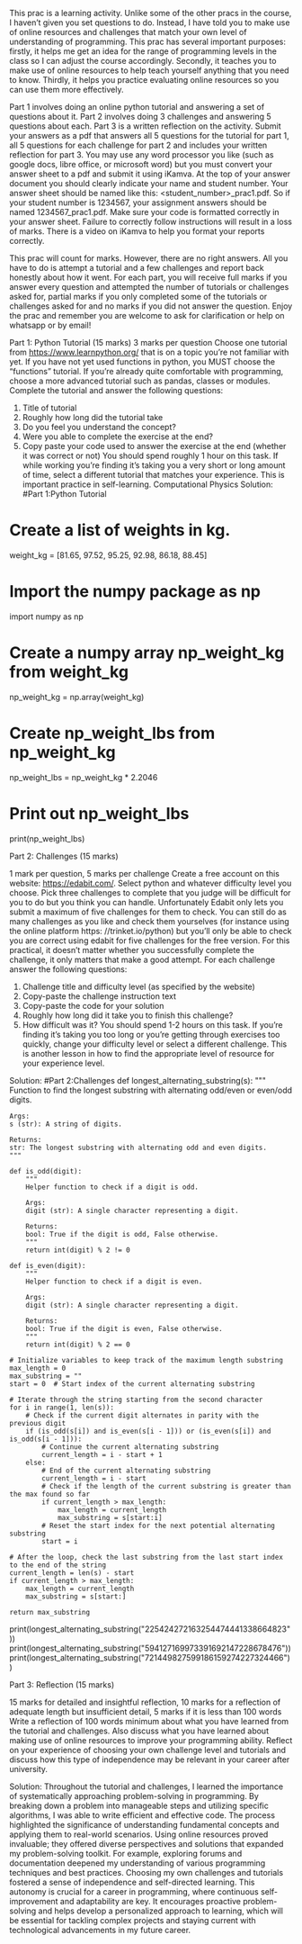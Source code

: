 This prac is a learning activity. Unlike some of the other pracs in the course, I haven’t given you set questions to
do. Instead, I have told you to make use of online resources and challenges that match your own level of understanding of programming. This prac has several important purposes: firstly, it helps me get an idea for the range
of programming levels in the class so I can adjust the course accordingly. Secondly, it teaches you to make use of
online resources to help teach yourself anything that you need to know. Thirdly, it helps you practice evaluating
online resources so you can use them more effectively.

Part 1 involves doing an online python tutorial and answering a set of questions about it. Part 2 involves doing 3
challenges and answering 5 questions about each. Part 3 is a written reflection on the activity.
Submit your answers as a pdf that answers all 5 questions for the tutorial for part 1, all 5 questions for each
challenge for part 2 and includes your written reflection for part 3. You may use any word processor you like (such
as google docs, libre office, or microsoft word) but you must convert your answer sheet to a pdf and submit it
using iKamva. At the top of your answer document you should clearly indicate your name and student number.
Your answer sheet should be named like this: <student_number>_prac1.pdf. So if your student number is 1234567,
your assignment answers should be named 1234567_prac1.pdf. Make sure your code is formatted correctly in your
answer sheet. Failure to correctly follow instructions will result in a loss of marks. There is a video on iKamva to
help you format your reports correctly.

This prac will count for marks. However, there are no right answers. All you have to do is attempt a tutorial
and a few challenges and report back honestly about how it went. For each part, you will receive full marks if you
answer every question and attempted the number of tutorials or challenges asked for, partial marks if you only
completed some of the tutorials or challenges asked for and no marks if you did not answer the question.
Enjoy the prac and remember you are welcome to ask for clarification or help on whatsapp or by email!

Part 1: Python Tutorial (15 marks)
3 marks per question
Choose one tutorial from https://www.learnpython.org/ that is on a topic you’re not familiar with yet. If
you have not yet used functions in python, you MUST choose the “functions” tutorial. If you’re already quite
comfortable with programming, choose a more advanced tutorial such as pandas, classes or modules.
Complete the tutorial and answer the following questions:
1. Title of tutorial
2. Roughly how long did the tutorial take
3. Do you feel you understand the concept?
4. Were you able to complete the exercise at the end?
5. Copy paste your code used to answer the exercise at the end (whether it was correct or not)
You should spend roughly 1 hour on this task. If while working you’re finding it’s taking you a very short or long
amount of time, select a different tutorial that matches your experience. This is important practice in self-learning.
Computational Physics
Solution:
#Part 1:Python Tutorial
# Create a list of weights in kg.
weight_kg = [81.65, 97.52, 95.25, 92.98, 86.18, 88.45]

# Import the numpy package as np
import numpy as np

# Create a numpy array np_weight_kg from weight_kg
np_weight_kg = np.array(weight_kg)

# Create np_weight_lbs from np_weight_kg
np_weight_lbs = np_weight_kg * 2.2046

# Print out np_weight_lbs
print(np_weight_lbs)

Part 2: Challenges (15 marks)

1 mark per question, 5 marks per challenge
Create a free account on this website: https://edabit.com/. Select python and whatever difficulty level you
choose. Pick three challenges to complete that you judge will be difficult for you to do but you think you can
handle.
Unfortunately Edabit only lets you submit a maximum of five challenges for them to check. You can still
do as many challenges as you like and check them yourselves (for instance using the online platform https:
//trinket.io/python) but you’ll only be able to check you are correct using edabit for five challenges for the free
version. For this practical, it doesn’t matter whether you successfully complete the challenge, it only matters that
make a good attempt.
For each challenge answer the following questions:
1. Challenge title and difficulty level (as specified by the website)
2. Copy-paste the challenge instruction text
3. Copy-paste the code for your solution
4. Roughly how long did it take you to finish this challenge?
5. How difficult was it?
You should spend 1-2 hours on this task. If you’re finding it’s taking you too long or you’re getting through
exercises too quickly, change your difficulty level or select a different challenge. This is another lesson in how to
find the appropriate level of resource for your experience level.

Solution:
#Part 2:Challenges
def longest_alternating_substring(s):
    """
    Function to find the longest substring with alternating odd/even or even/odd digits.
    
    Args:
    s (str): A string of digits.

    Returns:
    str: The longest substring with alternating odd and even digits.
    """
    
    def is_odd(digit):
        """
        Helper function to check if a digit is odd.
        
        Args:
        digit (str): A single character representing a digit.

        Returns:
        bool: True if the digit is odd, False otherwise.
        """
        return int(digit) % 2 != 0
    
    def is_even(digit):
        """
        Helper function to check if a digit is even.
        
        Args:
        digit (str): A single character representing a digit.

        Returns:
        bool: True if the digit is even, False otherwise.
        """
        return int(digit) % 2 == 0

    # Initialize variables to keep track of the maximum length substring
    max_length = 0
    max_substring = ""
    start = 0  # Start index of the current alternating substring

    # Iterate through the string starting from the second character
    for i in range(1, len(s)):
        # Check if the current digit alternates in parity with the previous digit
        if (is_odd(s[i]) and is_even(s[i - 1])) or (is_even(s[i]) and is_odd(s[i - 1])):
            # Continue the current alternating substring
            current_length = i - start + 1
        else:
            # End of the current alternating substring
            current_length = i - start
            # Check if the length of the current substring is greater than the max found so far
            if current_length > max_length:
                max_length = current_length
                max_substring = s[start:i]
            # Reset the start index for the next potential alternating substring
            start = i

    # After the loop, check the last substring from the last start index to the end of the string
    current_length = len(s) - start
    if current_length > max_length:
        max_length = current_length
        max_substring = s[start:]

    return max_substring

print(longest_alternating_substring("225424272163254474441338664823"))
print(longest_alternating_substring("594127169973391692147228678476")) 
print(longest_alternating_substring("721449827599186159274227324466")) 

Part 3: Reflection (15 marks)

15 marks for detailed and insightful reflection,
10 marks for a reflection of adequate length but insufficient detail,
5 marks if it is less than 100 words
Write a reflection of 100 words minimum about what you have learned from the tutorial and challenges. Also
discuss what you have learned about making use of online resources to improve your programming ability. Reflect
on your experience of choosing your own challenge level and tutorials and discuss how this type of independence
may be relevant in your career after university.

Solution:
Throughout the tutorial and challenges, I learned the importance of systematically
approaching problem-solving in programming. By breaking down a problem into manageable
steps and utilizing specific algorithms, I was able to write efficient and effective code. The
process highlighted the significance of understanding fundamental concepts and applying
them to real-world scenarios.
Using online resources proved invaluable; they offered diverse perspectives and solutions
that expanded my problem-solving toolkit. For example, exploring forums and
documentation deepened my understanding of various programming techniques and best
practices.
Choosing my own challenges and tutorials fostered a sense of independence and
self-directed learning. This autonomy is crucial for a career in programming, where
continuous self-improvement and adaptability are key. It encourages proactive
problem-solving and helps develop a personalized approach to learning, which will be
essential for tackling complex projects and staying current with technological advancements
in my future career.
